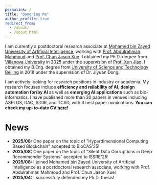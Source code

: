 ```yaml
---
permalink: /
title: "Dongning Ma"
author_profile: true
redirect_from: 
  - /about/
  - /about.html
---
```


I am currently a postdoctoral research associate at [Mohamed bin Zayed University of Artificial Intelligence](https://mbzuai.ac.ae/), working with [Prof. Abdulrahman Mahmoud](https://ma3mool.github.io/) and [Prof. Chun Jason Xue](https://mlab.hk/people/jasonxue/). I obtained my Ph.D. degree from [Villanova University](https://villanova.edu/) in 2025 under the supervision of [Prof. Xun Jiao](https://vu-detail.github.io/people/jiao). I obtained my B.Eng. degree from [University of Science and Technology Beijing](https://www.ustb.edu.cn/) in 2018 under the supervision of Dr. Jiyuan Dong. 

I am actively looking for research positions in industry or academia. My research focuses include **efficiency and reliability of AI**, **design automation for/by AI** as well as **emerging AI applications** such as bio-informatics. I have published more than 30 papers in venues including ASPLOS, DAC, SIGIR, and TCAD, with 3 best paper nominations. **You can check my up-to-date CV [here](/cv/)!**

# News
- **2025/08:** One paper on the topic of "Hyperdimensional Computing Based Blockchain" accepted to BioCAS'25!
- **2025/08:** One paper on the topic of "Silent Data Corruptions in Deep Recommender Systems" accepted to ISSRE'25!
- **2025/08:** I joined Mohamed bin Zayed University of Artificial Intelligence as a postdoctoral research associate, working with Prof. Abdulrahman Mahmoud and Prof. Chun Jason Xue! 
- **2025/04:** I successfuly defended my Ph.D. thesis! 